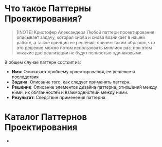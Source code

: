 # Что такое Паттерны Проектирования?

> [!NOTE] Кристофер Александера 
> Любой паттерн проектирования описывает задачу, которая снова и снова возникает в нашей работе, а также принцип ее решения, причем таким образом, что это решение можно потом использовать миллион раз, при этом никакие две реализации не будут полностью одинаковыми.

В общем случае паттерн состоит из:
- **Имя**: Описывает проблему проектирования, ее решение и последствия
- **Задача**: Описание того, как следует применять паттерн.
- **Решение**: Описание элементов дизайна паттерна, отношений между ними, их обязанностей и взаимодействий между ними.
- **Результат**: Следствие применения паттерна.

# Каталог Паттернов Проектирования

- 

